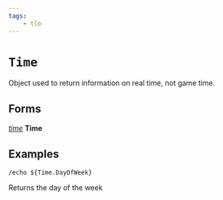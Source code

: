 ```yaml
---
tags:
    - tlo
---
```

# `Time`

Object used to return information on real time, not game time.

## Forms

[_time_](../data-types/datatype-time.md) **Time**


## Examples

```
/echo ${Time.DayOfWeek}
```

Returns the day of the week
